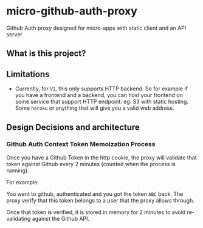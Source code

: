 # micro-github-auth-proxy
Github Auth proxy designed for micro-apps with static client and an API server


## What is this project?

## Limitations

 * Currently, for `V1`, this only supports HTTP backend. So for example if you
    have a frontend and a backend, you can host your frontend on some service that
    support HTTP endpoint. eg: S3 with static hosting. Some `heroku` or anything
    that will give you a valid web address.

## Design Decisions and architecture

### Github Auth Context Token Memoization Process

Once you have a Github Token in the http cookie, the proxy will validate that
token against Github every 2 minutes (counted when the process is running).

For example:

You went to github, authenticated and you got the token `ABC` back. The proxy
verify that this token belongs to a user that the proxy allows through.

Once that token is verified, it is stored in memory for 2 minutes to avoid
re-validating against the Github API.
